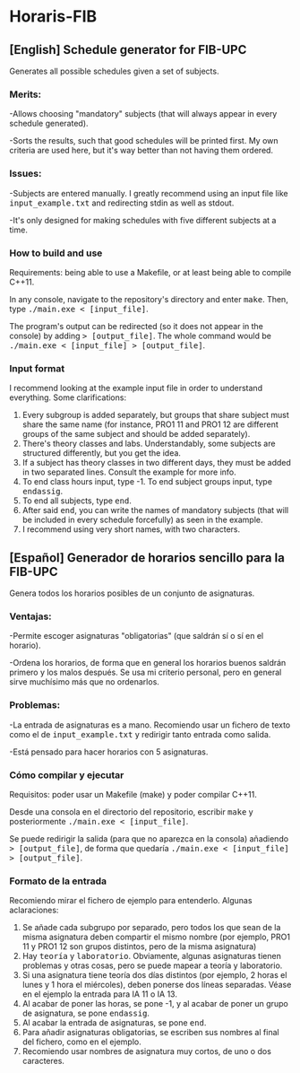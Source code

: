 # Horaris-FIB

## [English] Schedule generator for FIB-UPC 
Generates all possible schedules given a set of subjects.
### Merits:
-Allows choosing "mandatory" subjects (that will always appear in every schedule generated).

-Sorts the results, such that good schedules will be printed first. My own criteria are used here, but it's way better than not having them ordered.

### Issues:
-Subjects are entered manually. I greatly recommend using an input file like <tt>input_example.txt</tt> and redirecting stdin as well as stdout.

-It's only designed for making schedules with five different subjects at a time.

### How to build and use
Requirements: being able to use a Makefile, or at least being able to compile C++11.

In any console, navigate to the repository's directory and enter <tt>make</tt>. Then, type <tt>./main.exe < [input_file]</tt>.
  
The program's output can be redirected (so it does not appear in the console) by adding <tt> > [output_file]</tt>. The whole command would be <tt>./main.exe < [input_file] > [output_file]</tt>.

### Input format
I recommend looking at the example input file in order to understand everything. Some clarifications:
1. Every subgroup is added separately, but groups that share subject must share the same name (for instance, PRO1 11 and PRO1 12 are different groups of the same subject and should be added separately).
  2. There's theory classes and labs. Understandably, some subjects are structured differently, but you get the idea.
  3. If a subject has theory classes in two different days, they must be added in two separated lines. Consult the example for more info.
  4. To end class hours input, type -1. To end subject groups input, type <tt>endassig</tt>.
  5. To end all subjects, type <tt>end</tt>.
  6. After said <tt>end</tt>, you can write the names of mandatory subjects (that will be included in every schedule forcefully) as seen in the example.  
  7. I recommend using very short names, with two characters.

  
## [Español] Generador de horarios sencillo para la FIB-UPC 
Genera todos los horarios posibles de un conjunto de asignaturas.
### Ventajas: 
-Permite escoger asignaturas "obligatorias" (que saldrán sí o sí en el horario).

-Ordena los horarios, de forma que en general los horarios buenos saldrán primero y los malos después. Se usa mi criterio personal, pero en general sirve muchísimo más que no ordenarlos.
### Problemas: 
-La entrada de asignaturas es a mano. Recomiendo usar un fichero de texto como el de <tt>input_example.txt</tt> y redirigir tanto entrada como salida.

-Está pensado para hacer horarios con 5 asignaturas.

### Cómo compilar y ejecutar
Requisitos: poder usar un Makefile (make) y poder compilar C++11.

Desde una consola en el directorio del repositorio, escribir <tt>make</tt> y posteriormente <tt>./main.exe < [input_file]</tt>.
  
  Se puede redirigir la salida (para que no aparezca en la consola) añadiendo <tt> > [output_file]</tt>, de forma que quedaría <tt>./main.exe < [input_file] > [output_file]</tt>.

### Formato de la entrada
Recomiendo mirar el fichero de ejemplo para entenderlo. Algunas aclaraciones:
1.  Se añade cada subgrupo por separado, pero todos los que sean de la misma asignatura deben compartir el mismo nombre (por ejemplo, PRO1 11 y PRO1 12 son grupos distintos, pero de la misma asignatura)
  2.  Hay <tt>teoría</tt> y <tt>laboratorio</tt>. Obviamente, algunas asignaturas tienen problemas y otras cosas, pero se puede mapear a teoría y laboratorio.
  3. Si una asignatura tiene teoría dos días distintos (por ejemplo, 2 horas el lunes y 1 hora el miércoles), deben ponerse dos líneas separadas. Véase en el ejemplo la entrada para IA 11 o IA 13.
  4. Al acabar de poner las horas, se pone -1, y al acabar de poner un grupo de asignatura, se pone <tt>endassig</tt>.
  5. Al acabar la entrada de asignaturas, se pone <tt>end</tt>.
  6. Para añadir asignaturas obligatorias, se escriben sus nombres al final del fichero, como en el ejemplo.
  7. Recomiendo usar nombres de asignatura muy cortos, de uno o dos caracteres.
